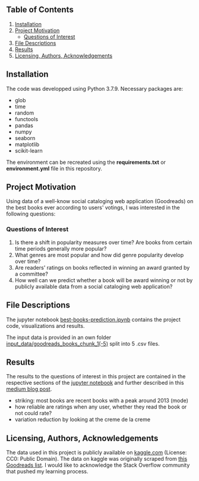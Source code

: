 ## Table of Contents
1. [Installation](#installation)
2. [Project Motivation](#project-motivation)
    * [Questions of Interest](#questions-of-interest)
3. [File Descriptions](#file-descriptions)
4. [Results](#results)
5. [Licensing, Authors, Acknowledgements](#licensing-authors-acknowledgements)

## Installation
The code was developped using Python 3.7.9. Necessary packages are:
- glob
- time
- random
- functools
- pandas
- numpy
- seaborn
- matplotlib
- scikit-learn

The environment can be recreated using the **requirements.txt** or **environment.yml** file in this repository.

## Project Motivation
Using data of a well-know social cataloging web application (Goodreads) on the best books ever according to users' votings, I was interested in the following questions:

### Questions of Interest
1. Is there a shift in popularity measures over time? Are books from certain time periods generally more popular?
2. What genres are most popular and how did genre popularity develop over time?
3. Are readers' ratings on books reflected in winning an award granted by a committee?
4. How well can we predict whether a book will be award winning or not by publicly available data from a social cataloging web application?

## File Descriptions
The jupyter notebook [best-books-prediction.ipynb](https://github.com/MareikeHeller/goodreads-best-books/blob/main/best-books-prediction.ipynb) contains the project code, visualizations and results. 

The input data is provided in an own folder [input_data/goodreads_books_chunk_1(-5)](https://github.com/MareikeHeller/goodreads-best-books/tree/main/input_data) split into 5 .csv files.

## Results
The results to the questions of interest in this project are contained in the respective sections of the [jupyter notebook](https://github.com/MareikeHeller/goodreads-best-books/blob/main/best-books-prediction.ipynb) and further described in this [medium blog post]().
- striking: most books are recent books with a peak around 2013 (mode)
- how reliable are ratings when any user, whether they read the book or not could rate?
- variation reduction by looking at the creme de la creme

## Licensing, Authors, Acknowledgements
The data used in this project is publicly available on [kaggle.com](https://www.kaggle.com/austinreese/goodreads-books) (License: CC0: Public Domain). The data on kaggle was originally scraped from [this Goodreads list](https://www.goodreads.com/list/show/1.Best_Books_Ever). I would like to acknowledge the Stack Overflow community that pushed my learning process. 
